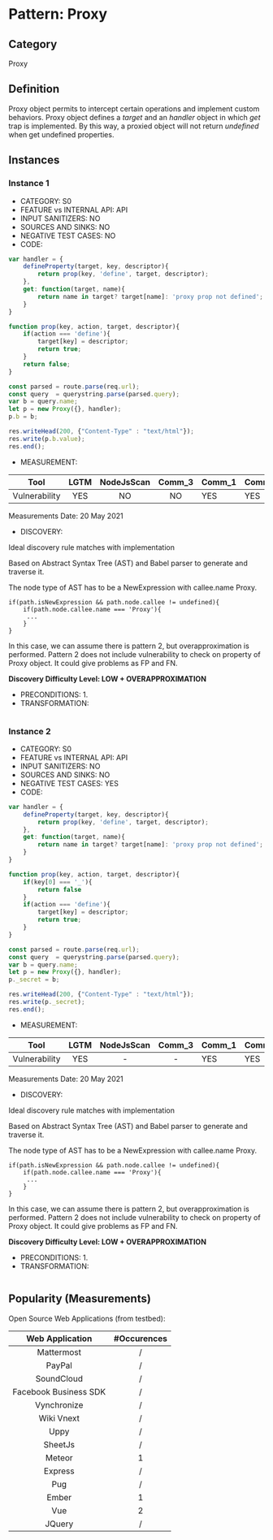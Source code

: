 # Pattern: Proxy

## Category

Proxy

## Definition

Proxy object permits to intercept certain operations and implement custom behaviors. Proxy object defines a _target_ and an _handler_ object in which _get_ trap is implemented. By this way, a proxied object will not return _undefined_ when get undefined properties.

## Instances

### Instance 1

- CATEGORY: S0
- FEATURE vs INTERNAL API: API
- INPUT SANITIZERS: NO
- SOURCES AND SINKS: NO
- NEGATIVE TEST CASES: NO
- CODE:

```javascript
var handler = {
    defineProperty(target, key, descriptor){
        return prop(key, 'define', target, descriptor);
    },
    get: function(target, name){
        return name in target? target[name]: 'proxy prop not defined';
    }
}

function prop(key, action, target, descriptor){    
    if(action === 'define'){
        target[key] = descriptor;
        return true;
    }   
    return false;
}

const parsed = route.parse(req.url);
const query  = querystring.parse(parsed.query);
var b = query.name;
let p = new Proxy({}, handler);
p.b = b;

res.writeHead(200, {"Content-Type" : "text/html"});       
res.write(p.b.value);
res.end();
```

- MEASUREMENT:

|     Tool      | LGTM | NodeJsScan | Comm_3 | Comm_1 | Comm_2 | Vulnerable |
| :-----------: | :--: | :--------: | :------: | ------- | --------- | ---------- |
| Vulnerability | YES  |      NO    |    NO   |     YES |       YES |        YES |
Measurements Date: 20 May 2021

- DISCOVERY:



Ideal discovery rule matches with implementation

Based on Abstract Syntax Tree (AST) and Babel parser to generate and traverse it.

The node type of AST has to be a NewExpression with callee.name Proxy.

```
if(path.isNewExpression && path.node.callee != undefined){
	if(path.node.callee.name === 'Proxy'){
	 ...
	}
}
```

In this case, we can assume there is pattern 2, but overapproximation is performed. Pattern 2 does not include vulnerability to check on property of Proxy object. It could give problems as FP and FN.

**Discovery Difficulty Level: LOW + OVERAPPROXIMATION**

- PRECONDITIONS:
   1.
- TRANSFORMATION:
```
```
### Instance 2

- CATEGORY: S0
- FEATURE vs INTERNAL API: API
- INPUT SANITIZERS: NO
- SOURCES AND SINKS: NO
- NEGATIVE TEST CASES: YES
- CODE:

```javascript
var handler = {
    defineProperty(target, key, descriptor){
        return prop(key, 'define', target, descriptor);
    },
    get: function(target, name){
        return name in target? target[name]: 'proxy prop not defined';
    }
}

function prop(key, action, target, descriptor){    
    if(key[0] === '_'){
        return false
    }
    if(action === 'define'){
        target[key] = descriptor;
        return true;
    }   
}

const parsed = route.parse(req.url);
const query  = querystring.parse(parsed.query);
var b = query.name;
let p = new Proxy({}, handler);
p._secret = b;

res.writeHead(200, {"Content-Type" : "text/html"});
res.write(p._secret);
res.end();
```

- MEASUREMENT:

|     Tool      | LGTM | NodeJsScan | Comm_3 | Comm_1 | Comm_2 | Vulnerable |
| :-----------: | :--: | :--------: | :------: | ------- | --------- | ---------- |
| Vulnerability | YES |        -          | -         | YES | YES | NO |
Measurements Date: 20 May 2021

- DISCOVERY:



Ideal discovery rule matches with implementation

Based on Abstract Syntax Tree (AST) and Babel parser to generate and traverse it.

The node type of AST has to be a NewExpression with callee.name Proxy.

```
if(path.isNewExpression && path.node.callee != undefined){
	if(path.node.callee.name === 'Proxy'){
	 ...
	}
}
```

In this case, we can assume there is pattern 2, but overapproximation is performed. Pattern 2 does not include vulnerability to check on property of Proxy object. It could give problems as FP and FN.

**Discovery Difficulty Level: LOW + OVERAPPROXIMATION**

- PRECONDITIONS:
   1.
- TRANSFORMATION:
```
```

## Popularity (Measurements)

Open Source Web Applications (from testbed):

|    Web Application    | #Occurences |
| :-------------------: | :---------: |
|      Mattermost       |      /      |
|        PayPal         |      /      |
|      SoundCloud       |      /      |
| Facebook Business SDK |      /      |
|      Vynchronize      |      /      |
|      Wiki Vnext       |      /      |
|         Uppy          |      /      |
|        SheetJs        |      /      |
|        Meteor         |      1      |
|        Express        |      /      |
|          Pug          |      /      |
|         Ember         |      1      |
|          Vue          |      2      |
|        JQuery         |      /      |































